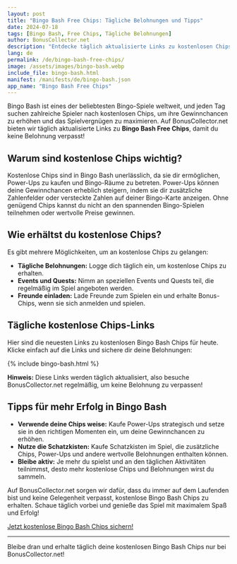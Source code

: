 ```yaml
---
layout: post
title: "Bingo Bash Free Chips: Tägliche Belohnungen und Tipps"
date: 2024-07-18
tags: [Bingo Bash, Free Chips, Tägliche Belohnungen]
author: BonusCollector.net
description: "Entdecke täglich aktualisierte Links zu kostenlosen Chips für Bingo Bash und erfahre, wie du das Beste aus dem Spiel herausholst."
lang: de
permalink: /de/bingo-bash-free-chips/
image: /assets/images/bingo-bash.webp
include_file: bingo-bash.html
manifest: /manifests/de/bingo-bash.json
app_name: "Bingo Bash Free Chips"
---
```


Bingo Bash ist eines der beliebtesten Bingo-Spiele weltweit, und jeden Tag suchen zahlreiche Spieler nach kostenlosen Chips, um ihre Gewinnchancen zu erhöhen und das Spielvergnügen zu maximieren. Auf BonusCollector.net bieten wir täglich aktualisierte Links zu **Bingo Bash Free Chips**, damit du keine Belohnung verpasst!

## Warum sind kostenlose Chips wichtig?

Kostenlose Chips sind in Bingo Bash unerlässlich, da sie dir ermöglichen, Power-Ups zu kaufen und Bingo-Räume zu betreten. Power-Ups können deine Gewinnchancen erheblich steigern, indem sie dir zusätzliche Zahlenfelder oder versteckte Zahlen auf deiner Bingo-Karte anzeigen. Ohne genügend Chips kannst du nicht an den spannenden Bingo-Spielen teilnehmen oder wertvolle Preise gewinnen.

## Wie erhältst du kostenlose Chips?

Es gibt mehrere Möglichkeiten, um an kostenlose Chips zu gelangen:

- **Tägliche Belohnungen:** Logge dich täglich ein, um kostenlose Chips zu erhalten.
- **Events und Quests:** Nimm an speziellen Events und Quests teil, die regelmäßig im Spiel angeboten werden.
- **Freunde einladen:** Lade Freunde zum Spielen ein und erhalte Bonus-Chips, wenn sie sich anmelden und spielen.

## Tägliche kostenlose Chips-Links

Hier sind die neuesten Links zu kostenlosen Bingo Bash Chips für heute. Klicke einfach auf die Links und sichere dir deine Belohnungen:

{% include bingo-bash.html %}

**Hinweis:** Diese Links werden täglich aktualisiert, also besuche BonusCollector.net regelmäßig, um keine Belohnung zu verpassen!

## Tipps für mehr Erfolg in Bingo Bash

- **Verwende deine Chips weise:** Kaufe Power-Ups strategisch und setze sie in den richtigen Momenten ein, um deine Gewinnchancen zu erhöhen.
- **Nutze die Schatzkisten:** Kaufe Schatzkisten im Spiel, die zusätzliche Chips, Power-Ups und andere wertvolle Belohnungen enthalten können.
- **Bleibe aktiv:** Je mehr du spielst und an den täglichen Aktivitäten teilnimmst, desto mehr kostenlose Chips und Belohnungen wirst du sammeln.

Auf BonusCollector.net sorgen wir dafür, dass du immer auf dem Laufenden bist und keine Gelegenheit verpasst, kostenlose Bingo Bash Chips zu erhalten. Schaue täglich vorbei und genieße das Spiel mit maximalem Spaß und Erfolg!

[Jetzt kostenlose Bingo Bash Chips sichern!](#)

---

Bleibe dran und erhalte täglich deine kostenlosen Bingo Bash Chips nur bei BonusCollector.net!